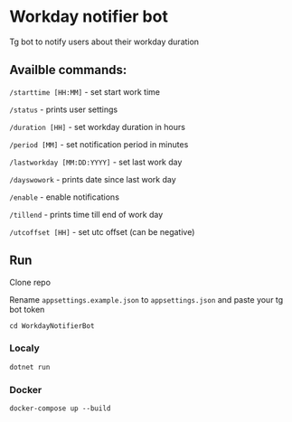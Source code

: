 # Workday notifier bot

Tg bot to notify users about their workday duration

## Availble commands: 

`/starttime [HH:MM]` - set start work time

`/status` - prints user settings

`/duration [HH]` - set workday duration in hours

`/period [MM]` - set notification period in minutes

`/lastworkday [MM:DD:YYYY]` - set last work day

`/dayswowork` - prints date since last work day

`/enable` - enable notifications

`/tillend` - prints time till end of work day

`/utcoffset [HH]` - set utc offset (can be negative)

## Run

Clone repo

Rename `appsettings.example.json` to `appsettings.json` and paste your tg bot token  

`cd WorkdayNotifierBot`

### Localy

`dotnet run`

### Docker

`docker-compose up --build`